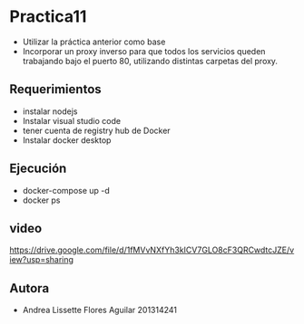 # Practica11
* Utilizar la práctica anterior como base
* Incorporar un proxy inverso para que todos los servicios queden trabajando bajo el puerto 80, utilizando distintas carpetas del proxy.

## Requerimientos
* instalar nodejs
* Instalar visual studio code
* tener cuenta de registry hub de Docker
* Instalar docker desktop

## Ejecución
 * docker-compose up -d
 * docker ps
 

## video

https://drive.google.com/file/d/1fMVvNXfYh3kICV7GLO8cF3QRCwdtcJZE/view?usp=sharing

## Autora

* Andrea Lissette Flores Aguilar 201314241
